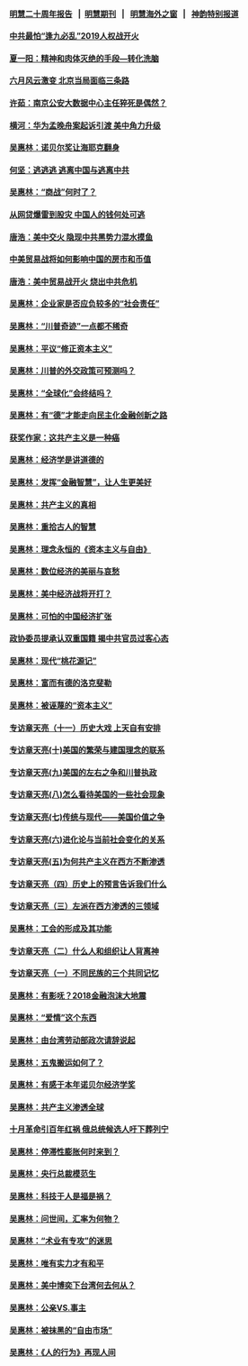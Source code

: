 #### [明慧二十周年报告](https://github.com/gfw-breaker/mh-reports/blob/master/README.md?t=07191301?t=07191301) &nbsp;&nbsp;|&nbsp;&nbsp;[明慧期刊](https://github.com/gfw-breaker/mh-qikan) &nbsp;&nbsp;|&nbsp;&nbsp; [明慧海外之窗](https://github.com/gfw-breaker/mh-news/blob/master/README.md?t=07191301?t=07191301) &nbsp;&nbsp;|&nbsp;&nbsp; [神韵特别报道](https://github.com/gfw-breaker/mh-news/blob/master/shenyun.md?t=07191301?t=07191301) 

#### [中共最怕“逢九必乱”2019人权战开火](../pages/nsc423/n11385248.md?t=07191301?t=07191301) 

#### [夏一阳：精神和肉体灭绝的手段—转化洗脑](../pages/nsc423/n11368250.md?t=07191301?t=07191301) 

#### [六月风云激变 北京当局面临三条路](../pages/nsc423/n11313668.md?t=07191301?t=07191301) 

#### [许茹：南京公安大数据中心主任猝死是偶然？](../pages/nsc423/n11064744.md?t=07191301?t=07191301) 

#### [横河：华为孟晚舟案起诉引渡 美中角力升级](../pages/nsc423/n11027230.md?t=07191301?t=07191301) 

#### [吴惠林：诺贝尔奖让海耶克翻身](../pages/nsc423/n10890049.md?t=07191301?t=07191301) 

#### [何坚：逃逃逃 逃离中国与逃离中共](../pages/nsc423/n10592891.md?t=07191301?t=07191301) 

#### [吴惠林：“商战”何时了？](../pages/nsc423/n10573558.md?t=07191301?t=07191301) 

#### [从网贷爆雷到股灾 中国人的钱何处可逃](../pages/nsc423/n10572800.md?t=07191301?t=07191301) 

#### [唐浩：美中交火 隐现中共黑势力混水摸鱼](../pages/nsc423/n10544040.md?t=07191301?t=07191301) 

#### [中美贸易战将如何影响中国的房市和币值](../pages/nsc423/n10543697.md?t=07191301?t=07191301) 

#### [唐浩：美中贸易战开火 烧出中共危机](../pages/nsc423/n10540126.md?t=07191301?t=07191301) 

#### [吴惠林：企业家是否应负较多的“社会责任”](../pages/nsc423/n10535022.md?t=07191301?t=07191301) 

#### [吴惠林：“川普奇迹”一点都不稀奇](../pages/nsc423/n10512808.md?t=07191301?t=07191301) 

#### [吴惠林：平议“修正资本主义”](../pages/nsc423/n10495724.md?t=07191301?t=07191301) 

#### [吴惠林：川普的外交政策可预测吗？](../pages/nsc423/n10462387.md?t=07191301?t=07191301) 

#### [吴惠林：“全球化”会终结吗？](../pages/nsc423/n10452838.md?t=07191301?t=07191301) 

#### [吴惠林：有“德”才能走向民主化金融创新之路](../pages/nsc423/n10432292.md?t=07191301?t=07191301) 

#### [获奖作家：这共产主义是一种癌](../pages/nsc423/n10431541.md?t=07191301?t=07191301) 

#### [吴惠林：经济学是讲道德的](../pages/nsc423/n10398014.md?t=07191301?t=07191301) 

#### [吴惠林：发挥“金融智慧”，让人生更美好](../pages/nsc423/n10375019.md?t=07191301?t=07191301) 

#### [吴惠林：共产主义的真相](../pages/nsc423/n10351394.md?t=07191301?t=07191301) 

#### [吴惠林：重拾古人的智慧](../pages/nsc423/n10337691.md?t=07191301?t=07191301) 

#### [吴惠林：理念永恒的《资本主义与自由》](../pages/nsc423/n10316274.md?t=07191301?t=07191301) 

#### [吴惠林：数位经济的美丽与哀愁](../pages/nsc423/n10292946.md?t=07191301?t=07191301) 

#### [吴惠林：美中经济战将开打？](../pages/nsc423/n10258825.md?t=07191301?t=07191301) 

#### [吴惠林：可怕的中国经济扩张](../pages/nsc423/n10219147.md?t=07191301?t=07191301) 

#### [政协委员提承认双重国籍 揭中共官员过客心态](../pages/nsc423/n10208809.md?t=07191301?t=07191301) 

#### [吴惠林：现代“桃花源记”](../pages/nsc423/n10185234.md?t=07191301?t=07191301) 

#### [吴惠林：富而有德的洛克斐勒](../pages/nsc423/n10142264.md?t=07191301?t=07191301) 

#### [吴惠林：被诬蔑的“资本主义”](../pages/nsc423/n10124816.md?t=07191301?t=07191301) 

#### [专访章天亮（十一）历史大戏 上天自有安排](../pages/nsc423/n10094905.md?t=07191301?t=07191301) 

#### [专访章天亮(十)美国的繁荣与建国理念的联系](../pages/nsc423/n10094899.md?t=07191301?t=07191301) 

#### [专访章天亮(九)美国的左右之争和川普执政](../pages/nsc423/n10094889.md?t=07191301?t=07191301) 

#### [专访章天亮(八)怎么看待美国的一些社会现象](../pages/nsc423/n10094857.md?t=07191301?t=07191301) 

#### [专访章天亮(七)传统与现代——美国价值之争](../pages/nsc423/n10093140.md?t=07191301?t=07191301) 

#### [专访章天亮(六)进化论与当前社会变化的关系](../pages/nsc423/n10092036.md?t=07191301?t=07191301) 

#### [专访章天亮(五)为何共产主义在西方不断渗透](../pages/nsc423/n10083620.md?t=07191301?t=07191301) 

#### [专访章天亮（四）历史上的预言告诉我们什么](../pages/nsc423/n10083606.md?t=07191301?t=07191301) 

#### [专访章天亮（三）左派在西方渗透的三领域](../pages/nsc423/n10081115.md?t=07191301?t=07191301) 

#### [吴惠林：工会的形成及其功能](../pages/nsc423/n10080633.md?t=07191301?t=07191301) 

#### [专访章天亮（二）什么人和组织让人背离神](../pages/nsc423/n10076637.md?t=07191301?t=07191301) 

#### [专访章天亮（一）不同民族的三个共同记忆](../pages/nsc423/n10074188.md?t=07191301?t=07191301) 

#### [吴惠林：有影呒？2018金融泡沫大地震](../pages/nsc423/n10040534.md?t=07191301?t=07191301) 

#### [吴惠林：“爱情”这个东西](../pages/nsc423/n10019423.md?t=07191301?t=07191301) 

#### [吴惠林：由台湾劳动部政次请辞说起](../pages/nsc423/n9979679.md?t=07191301?t=07191301) 

#### [吴惠林：五鬼搬运如何了？](../pages/nsc423/n9925338.md?t=07191301?t=07191301) 

#### [吴惠林：有感于本年诺贝尔经济学奖](../pages/nsc423/n9871883.md?t=07191301?t=07191301) 

#### [吴惠林：共产主义渗透全球](../pages/nsc423/n9812748.md?t=07191301?t=07191301) 

#### [十月革命引百年红祸 俄总统候选人吁下葬列宁](../pages/nsc423/n9810182.md?t=07191301?t=07191301) 

#### [吴惠林：停滞性膨胀何时来到？](../pages/nsc423/n9764136.md?t=07191301?t=07191301) 

#### [吴惠林：央行总裁模范生](../pages/nsc423/n9728134.md?t=07191301?t=07191301) 

#### [吴惠林：科技于人是福是祸？](../pages/nsc423/n9672982.md?t=07191301?t=07191301) 

#### [吴惠林：问世间，汇率为何物？](../pages/nsc423/n9621788.md?t=07191301?t=07191301) 

#### [吴惠林：“术业有专攻”的迷思](../pages/nsc423/n9580363.md?t=07191301?t=07191301) 

#### [吴惠林：唯有实力才有和平](../pages/nsc423/n9529599.md?t=07191301?t=07191301) 

#### [吴惠林：美中博奕下台湾何去何从？](../pages/nsc423/n9483598.md?t=07191301?t=07191301) 

#### [吴惠林：公亲VS.事主](../pages/nsc423/n9425637.md?t=07191301?t=07191301) 

#### [吴惠林：被抹黑的“自由市场”](../pages/nsc423/n9351545.md?t=07191301?t=07191301) 

#### [吴惠林：《人的行为》再现人间](../pages/nsc423/n9296339.md?t=07191301?t=07191301) 

